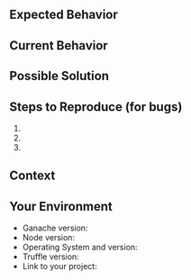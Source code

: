 <!--- Provide a general summary of the issue in the Title above -->

<!--
*************************************************************************************
*************************************************************************************
  Make sure you are running the latest version of Ganache before you open an issue.  
*************************************************************************************
*************************************************************************************
-->

<!--- DO NOT PASTE ONLY IMAGES OF TERMINAL OUTPUT AS AN ISSUE --->

## Expected Behavior
<!--- If you're describing a bug, tell us what should happen -->
<!--- If you're suggesting a change/improvement, tell us how it should work -->


## Current Behavior
<!--- If describing a bug, tell us what happens instead of the expected behavior -->
<!--- If suggesting a change/improvement, explain the difference from current behavior -->


## Possible Solution
<!--- Not obligatory, but suggest a fix/reason for the bug, -->
<!--- or ideas how to implement the addition or change -->


## Steps to Reproduce (for bugs)
<!--- Provide a link to a live example, or an unambiguous set of steps to -->
<!--- reproduce this bug. Include code to reproduce, if relevant -->
1.
2.
3.


## Context
<!--- How has this issue affected you? What are you trying to accomplish? -->
<!--- Providing context helps us come up with a solution that is most useful in the real world -->


## Your Environment
<!--- Include as many relevant details about the environment you experienced the bug in -->
* Ganache version:
* Node version:
* Operating System and version:
* Truffle version:
* Link to your project:
